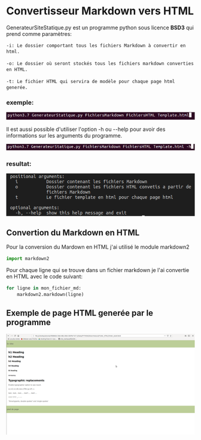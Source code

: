 # Convertisseur Markdown vers HTML

 GenerateurSiteStatique.py est un programme python sous licence **BSD3** qui prend comme paramètres:

    -i: Le dossier comportant tous les fichiers Markdown à convertir en html.

    -o: Le dossier où seront stockés tous les fichiers markdown converties en HTML.

    -t: Le fichier HTML qui servira de modèle pour chaque page html generée.

###  **exemple:**

![](parametres.png)

Il est aussi possible d'utiliser l'option -h ou --help pour avoir des informations sur les arguments du programme.

![](help1.png)

### **resultat:**

![](help.png)

## Convertion du Markdown en HTML

Pour la conversion du Mardown en HTML j'ai utilisé le module markdown2

```python
import markdown2
```

Pour chaque ligne qui se trouve dans un fichier markdown je l'ai convertie en HTML avec le code suivant:

```python
for ligne in mon_fichier_md:
    markdown2.markdown(ligne)
```

## Exemple de page HTML generée par le programme

![](exemple.png)